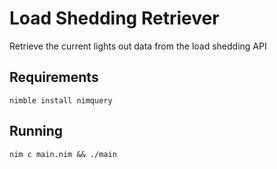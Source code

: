 # Load Shedding Retriever

Retrieve the current lights out data from the load shedding API

## Requirements

`nimble install nimquery`

## Running

`nim c main.nim && ./main`
